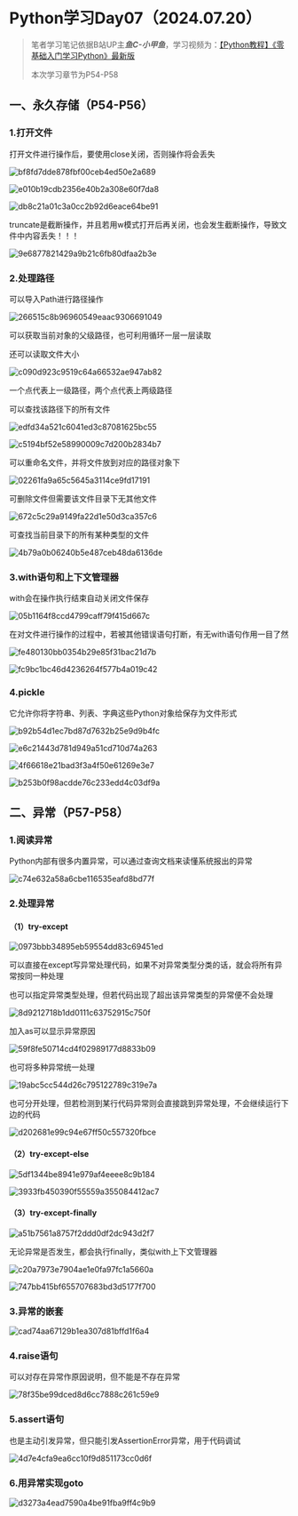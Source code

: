 #  Python学习Day07（2024.07.20）

> 笔者学习笔记依据B站UP主***鱼C-小甲鱼***，学习视频为：[【Python教程】《零基础入门学习Python》最新版]([序章_哔哩哔哩_bilibili](https://www.bilibili.com/video/BV1c4411e77t?p=1&vd_source=3052c1e7ab8ae1ae3bd0668a229fc4b7))
>
> 本次学习章节为P54-P58

## 一、永久存储（P54-P56）

### 1.打开文件

打开文件进行操作后，要使用close关闭，否则操作将会丢失

![bf8fd7dde878fbf00ceb4ed50e2a689](https://gitee.com/lu-hua7/picture/raw/master/bf8fd7dde878fbf00ceb4ed50e2a689.png)

![e010b19cdb2356e40b2a308e60f7da8](https://gitee.com/lu-hua7/picture/raw/master/e010b19cdb2356e40b2a308e60f7da8.png)

![db8c21a01c3a0cc2b92d6eace64be91](https://gitee.com/lu-hua7/picture/raw/master/db8c21a01c3a0cc2b92d6eace64be91.png)

truncate是截断操作，并且若用w模式打开后再关闭，也会发生截断操作，导致文件中内容丢失！！！

![9e6877821429a9b21c6fb80dfaa2b3e](https://gitee.com/lu-hua7/picture/raw/master/9e6877821429a9b21c6fb80dfaa2b3e.png)

### 2.处理路径

可以导入Path进行路径操作

![266515c8b96960549eaac9306691049](https://gitee.com/lu-hua7/picture/raw/master/266515c8b96960549eaac9306691049.png)

可以获取当前对象的父级路径，也可利用循环一层一层读取

还可以读取文件大小

![c090d923c9519c64a66532ae947ab82](https://gitee.com/lu-hua7/picture/raw/master/c090d923c9519c64a66532ae947ab82.png)

一个点代表上一级路径，两个点代表上两级路径

可以查找该路径下的所有文件

![edfd34a521c6041ed3c87081625bc55](https://gitee.com/lu-hua7/picture/raw/master/edfd34a521c6041ed3c87081625bc55.png)

![c5194bf52e58990009c7d200b2834b7](https://gitee.com/lu-hua7/picture/raw/master/c5194bf52e58990009c7d200b2834b7.png)

可以重命名文件，并将文件放到对应的路径对象下

![02261fa9a65c5645a3114ce9fd17191](https://gitee.com/lu-hua7/picture/raw/master/02261fa9a65c5645a3114ce9fd17191.png)

可删除文件但需要该文件目录下无其他文件

![672c5c29a9149fa22d1e50d3ca357c6](https://gitee.com/lu-hua7/picture/raw/master/672c5c29a9149fa22d1e50d3ca357c6.png)

可查找当前目录下的所有某种类型的文件

![4b79a0b06240b5e487ceb48da6136de](https://gitee.com/lu-hua7/picture/raw/master/4b79a0b06240b5e487ceb48da6136de.png)

### 3.with语句和上下文管理器

with会在操作执行结束自动关闭文件保存

![05b1164f8ccd4799caff79f415d667c](https://gitee.com/lu-hua7/picture/raw/master/05b1164f8ccd4799caff79f415d667c.png)

在对文件进行操作的过程中，若被其他错误语句打断，有无with语句作用一目了然

![fe480130bb0354b29e85f31bac21d7b](https://gitee.com/lu-hua7/picture/raw/master/fe480130bb0354b29e85f31bac21d7b.png)

![fc9bc1bc46d4236264f577b4a019c42](https://gitee.com/lu-hua7/picture/raw/master/fc9bc1bc46d4236264f577b4a019c42.png)

### 4.pickle

它允许你将字符串、列表、字典这些Python对象给保存为文件形式

![b92b54d1ec7bd87d7632b25e9d9b4fc](https://gitee.com/lu-hua7/picture/raw/master/b92b54d1ec7bd87d7632b25e9d9b4fc.png)

![e6c21443d781d949a51cd710d74a263](https://gitee.com/lu-hua7/picture/raw/master/e6c21443d781d949a51cd710d74a263.png)

![4f66618e21bad3f3a4f50e61269e3e7](https://gitee.com/lu-hua7/picture/raw/master/4f66618e21bad3f3a4f50e61269e3e7.png)

![b253b0f98acdde76c233edd4c03df9a](https://gitee.com/lu-hua7/picture/raw/master/b253b0f98acdde76c233edd4c03df9a.png)

## 二、异常（P57-P58）

### 1.阅读异常

Python内部有很多内置异常，可以通过查询文档来读懂系统报出的异常

![c74e632a58a6cbe116535eafd8bd77f](https://gitee.com/lu-hua7/picture/raw/master/c74e632a58a6cbe116535eafd8bd77f.png)

### 2.处理异常

#### （1）try-except

![0973bbb34895eb59554dd83c69451ed](https://gitee.com/lu-hua7/picture/raw/master/0973bbb34895eb59554dd83c69451ed.png)

可以直接在except写异常处理代码，如果不对异常类型分类的话，就会将所有异常按同一种处理

也可以指定异常类型处理，但若代码出现了超出该异常类型的异常便不会处理

![8d9212718b1dd0111c63752915c750f](https://gitee.com/lu-hua7/picture/raw/master/8d9212718b1dd0111c63752915c750f.png)

加入as可以显示异常原因

![59f8fe50714cd4f02989177d8833b09](https://gitee.com/lu-hua7/picture/raw/master/59f8fe50714cd4f02989177d8833b09.png)

也可将多种异常统一处理

![19abc5cc544d26c795122789c319e7a](https://gitee.com/lu-hua7/picture/raw/master/19abc5cc544d26c795122789c319e7a.png)

也可分开处理，但若检测到某行代码异常则会直接跳到异常处理，不会继续运行下边的代码

![d202681e99c94e67ff50c557320fbce](https://gitee.com/lu-hua7/picture/raw/master/d202681e99c94e67ff50c557320fbce.png)

#### （2）try-except-else

![5df1344be8941e979af4eeee8c9b184](https://gitee.com/lu-hua7/picture/raw/master/5df1344be8941e979af4eeee8c9b184.png)

![3933fb450390f55559a355084412ac7](https://gitee.com/lu-hua7/picture/raw/master/3933fb450390f55559a355084412ac7.png)

#### （3）try-except-finally

![a51b7561a8757f2ddd0df2dc943d2f7](https://gitee.com/lu-hua7/picture/raw/master/a51b7561a8757f2ddd0df2dc943d2f7.png)

无论异常是否发生，都会执行finally，类似with上下文管理器

![c20a7973e7904ae1e0fa97fc1a5660a](https://gitee.com/lu-hua7/picture/raw/master/c20a7973e7904ae1e0fa97fc1a5660a.png)

![747bb415bf655707683bd3d5177f700](https://gitee.com/lu-hua7/picture/raw/master/747bb415bf655707683bd3d5177f700.png)

### 3.异常的嵌套

![cad74aa67129b1ea307d81bffd1f6a4](https://gitee.com/lu-hua7/picture/raw/master/cad74aa67129b1ea307d81bffd1f6a4.png)

### 4.raise语句

可以对存在异常作原因说明，但不能是不存在异常

![78f35be99dced8d6cc7888c261c59e9](https://gitee.com/lu-hua7/picture/raw/master/78f35be99dced8d6cc7888c261c59e9.png)

### 5.assert语句

也是主动引发异常，但只能引发AssertionError异常，用于代码调试

![4d7e4cfa9ea6cc10f9d851173cc0d6f](https://gitee.com/lu-hua7/picture/raw/master/4d7e4cfa9ea6cc10f9d851173cc0d6f.png)

### 6.用异常实现goto

![d3273a4ead7590a4be91fba9ff4c9b9](https://gitee.com/lu-hua7/picture/raw/master/d3273a4ead7590a4be91fba9ff4c9b9.png)